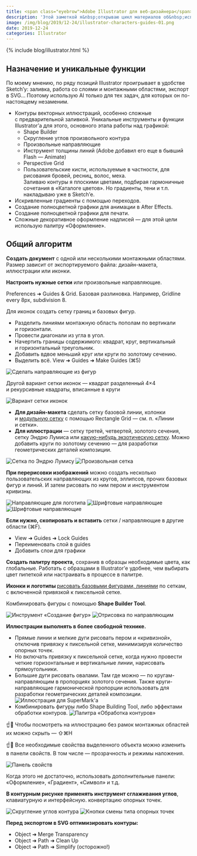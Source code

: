 ```yaml
---
title: <span class="eyebrow">Adobe Illustrator для веб-дизайнера</span> 1) Введение
description: 'Этой заметкой я&nbsp;открываю цикл материалов об&nbsp;использовании Adobe Illustrator в&nbsp;веб-дизайне.'
image: /img/blog/2019/12-24/illustrator-characters-guides-01.png
date: 2019-12-24
categories: Illustrator
---
```


{% include blog/illustrator.html %}

<h2>Назначение и&nbsp;уникальные функции</h2>
<p>По&nbsp;моему мнению, по&nbsp;ряду позиций Illustrator проигрывает в&nbsp;удобстве Sketch’у: заливка, работа со&nbsp;слоями и&nbsp;монтажными областями, экспорт в&nbsp;SVG... Поэтому использую&nbsp;AI только для тех задач, для которых он&nbsp;по-настоящему незаменим.</p>
<ul>
<li>Контуры векторных иллюстраций, особенно сложные с&nbsp;предварительной заливкой. Уникальные инструменты и&nbsp;функции Illustrator’а для этого, основного этапа работы над графикой:
<ul>
<li>Shape Builder</li>
<li>Скругление углов произвольного контура</li>
<li>Произвольные направляющие</li>
<li>Инструмент толщины линий (Adobe добавил его еще в&nbsp;бывший Flash&nbsp;&mdash; Animate)</li>
<li>Perspective Grid</li>
<li>Пользовательские кисти, используемые в&nbsp;частности, для рисования бровей, ресниц, волос, меха.<br>
Заливаю контуры я&nbsp;плоскими цветами, подбирая гармоничные сочетания в&nbsp;«Каталоге цветов». Но&nbsp;градиенты, тени и&nbsp;т.п. накладываю уже в&nbsp;Sketch’е.</li>
</ul>
</li>
<li>Искривленные градиенты с&nbsp;помощью переходов.</li>
<li>Создание полноцветной графики для анимации в&nbsp;After Effects.</li>
<li>Создание полноцветной графики для печати.</li>
<li>Сложные декоративное оформление надписей&nbsp;— для этой цели использую палитру «Оформление».</li>
</ul>
<h2>Общий алгоритм</h2>
<p><strong>Создать документ</strong> с&nbsp;одной или несколькими монтажными областями. Размер зависит от&nbsp;экспортируемого файла: дизайн-макета, иллюстрации или иконки.</p>
<p><strong>Настроить нужные сетки</strong> или произвольные направляющие.</p>
<p>Preferences ➜ Guides &amp;&nbsp;Grid. Базовая разлиновка. Например, Gridline every 8px, subdivision 8.</p>
<p>Для иконок создать сетку границ и&nbsp;базовых фигур.</p>
<ul>
<li>Разделить линиями монтажную область пополам по&nbsp;вертикали и&nbsp;горизонтали.</li>
<li>Провести диагонали из&nbsp;угла в&nbsp;угол.</li>
<li>Начертить границы содержимого: квадрат, круг, вертикальный и&nbsp;горизонтальный треугольник.</li>
<li>Добавить вдвое меньший круг или круги по&nbsp;золотому сечению.</li>
<li>Выделить всё. View ➜ Guides ➜ Make Guides (⌘5)</li>
</ul>
<img src="{{ site.assets }}/img/blog/2019/12-24/illustrator-make-guides.png" alt="Сделать направляющие из фигур">
<p>Другой вариант сетки иконок&nbsp;— квадрат разделенный 4×4 и&nbsp;рекурсивные квадраты, вписанные в&nbsp;круги</p>
<img src="{{ site.assets }}/img/blog/2019/12-24/illustrator-recursive-squares-grid.png" alt="Вариант сетки иконок">
<ul>
<li><strong>Для дизайн-макета</strong> сделать сетку базовой линии, колонки и&nbsp;<a href="https://www.pinterest.ru/pin/245938829631827772/">модульную сетку</a> с&nbsp;помощью Rectangle Grid&nbsp;— см.&nbsp;п. «Линии и&nbsp;сетки».</li>
<li><strong>Для иллюстрации</strong>&nbsp;— сетку третей, четвертей, золотого сечения, сетку Эндрю Лумиса или <a href="https://www.pinterest.ru/paschka/grids-grid-systems-systematic-design/">какую-нибудь экзотическую сетку</a>. Можно добавить круги по&nbsp;золотому сечению&nbsp;— для разработки геометрических деталей композиции.<br>
</li>
</ul>
<img src="{{ site.assets }}/img/blog/2019/12-24/illustrator-andrew-loomis-grid.png" alt="Сетка по Эндрю Лумису">
<img src="{{ site.assets }}/img/blog/2019/12-24/illustrator-custom-grid.png" alt="Произвольная сетка">
<p><strong>При перерисовки изображений</strong> можно создать несколько пользовательских направляющих из&nbsp;кругов, эллипсов, прочих базовых фигур и&nbsp;линий. И&nbsp;затем рисовать по&nbsp;ним пером и&nbsp;инструментом кривизны.</p>
<img src="{{ site.assets }}/img/blog/2019/12-24/illustrator-guides-for-logo.png" alt="Направляющие для логотипа">
<img src="{{ site.assets }}/img/blog/2019/12-24/illustrator-characters-guides-01.png" alt="Шрифтовые направляющие">
<img src="{{ site.assets }}/img/blog/2019/12-24/illustrator-characters-guides-02.png" alt="Шрифтовые направляющие">
<p><strong>Если нужно, скопировать и&nbsp;вставить</strong> сетки&nbsp;/ направляющие в&nbsp;другие области (⌘F).</p>
<ul>
<li>View ➜ Guides ➜ Lock Guides</li>
<li>Переименовать слой в&nbsp;guides</li>
<li>Добавить слои для графики</li>
</ul>
<p><strong>Создать палитру проекта,</strong> сохранив в&nbsp;образцы необходимые цвета, как глобальные. Работать с&nbsp;образцами в&nbsp;Illustrator’е удобнее, чем выбирать цвет пипеткой или настраивать в&nbsp;процессе в&nbsp;палитре.</p>
<p><strong>Иконки и&nbsp;логотипы </strong><a href="https://www.youtube.com/watch?v=m24A8lsQWXQ">рисовать базовыми фигурами, линиями</a> по&nbsp;сеткам, с&nbsp;включенной привязкой к&nbsp;пиксельной сетке.</p>
<p>Комбинировать фигуры с&nbsp;помощью <strong>Shape Builder Tool</strong>.</p>
<img src="{{ site.assets }}/img/blog/2019/12-24/illustrator-shape-builder-tool.png" alt="Инструмент «Создание фигур»">
<img src="{{ site.assets }}/img/blog/2019/12-24/logo-construction-giraffe-w-circles.gif" alt="Отрисовка по направляющим">

<p><strong>Иллюстрации выполнять в&nbsp;более свободной технике.</strong></p>
<ul>
<li>Прямые линии и&nbsp;мелкие дуги рисовать пером и&nbsp;«кривизной», отключив привязку к&nbsp;пиксельной сетке, минимизируя количество опорных точек.</li>
<li>Но&nbsp;включать привязку к&nbsp;пиксельной сетке, когда нужно провести четкие горизонтальные и&nbsp;вертикальные линии, нарисовать прямоугольники.</li>
<li>Большие дуги рисовать овалами. Там где можно&nbsp;— по&nbsp;кругам-направляющим в&nbsp;пропорциях золотого сечения. Также круги-направляющие гармонической пропорции использовать для разработки геометрических деталей композиции.
<img src="{{ site.assets }}/img/blog/2019/12-24/illustrator-supermark.png" alt="Иллюстрация для SuperMark'а">
</li>
<li>Комбинировать фигуры либо Shape Building Tool, либо эффектами обработки контуров.
<img src="{{ site.assets }}/img/blog/2019/12-24/illustrator-pathfinder.png" alt="Палитра «Обработка контуров»">
</li>
</ul>
<p>☝️🧐 Чтобы посмотреть на&nbsp;иллюстрацию без рамок монтажных областей их&nbsp;можно скрыть&nbsp;— ⇧⌘H</p>
<p>☝️🧐 Все необходимые свойства выделенного объекта можно изменить в&nbsp;панели свойств. В&nbsp;том числе&nbsp;— прозрачность и&nbsp;режимы наложения.</p>
<img src="{{ site.assets }}/img/blog/2019/12-24/illustrator-properties-opacity.png" alt="Панель свойств">
<p>Когда этого не&nbsp;достаточно, использовать дополнительные панели: «Оформление», «Градиент», «Символ» и&nbsp;т.д.</p>
<p><strong>В&nbsp;контурным рисунке применять инструмент сглаживания углов</strong>, клавиатурную и&nbsp;интерфейсную. конвертацию опорных точек.</p>
<img src="{{ site.assets }}/img/blog/2019/12-24/illustrator-rounding-corner.png" alt="Скругление углов контура">
<img src="{{ site.assets }}/img/blog/2019/12-24/illustrator-conver-anchors.png" alt="Кнопки смены типа опорных точек">
<p><strong>Перед экспортом в&nbsp;SVG оптимизировать контуры:</strong></p>
<ul>
<li>Object ➜ Merge Transparency</li>
<li>Object ➜ Path ➜ Clean Up</li>
<li>Object ➜ Path ➜ Simplify (осторожно!)</li>
</ul>
